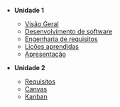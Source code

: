 - **Unidade 1**

  - [Visão Geral](docs/visaoGeral.md)
  - [Desenvolvimento de software](docs/devDeSoftware.md)
  - [Engenharia de requisitos](docs/engDeRequisitos.md)
  - [Lições aprendidas](docs/licoesAprendidas.md)
  - [Apresentação](docs/apresentacao.md)

- **Unidade 2**

  - [Requisitos](docs/requisitos.md)
  - [Canvas](docs/canvas.md)
  - [Kanban](docs/kanban.md)